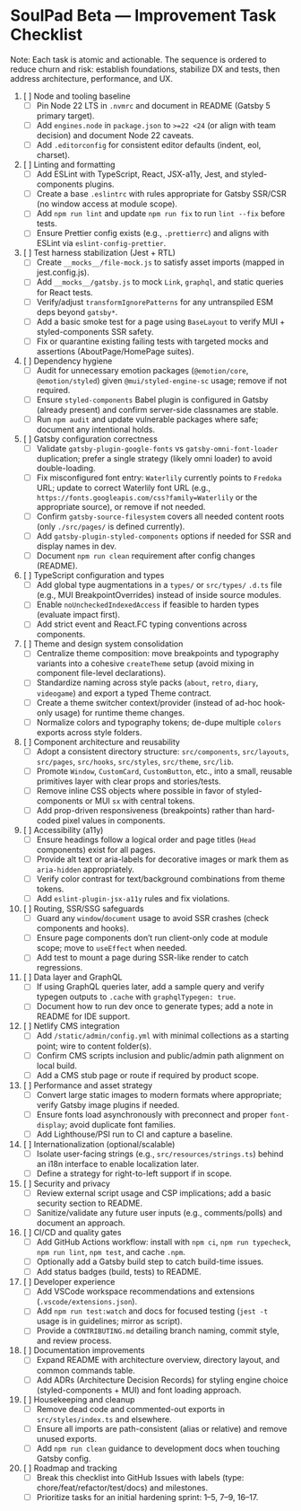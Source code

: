 # SoulPad Beta — Improvement Task Checklist

Note: Each task is atomic and actionable. The sequence is ordered to reduce churn and risk: establish foundations, stabilize DX and tests, then address architecture, performance, and UX.

1. [ ] Node and tooling baseline
   - [ ] Pin Node 22 LTS in `.nvmrc` and document in README (Gatsby 5 primary target).
   - [ ] Add `engines.node` in `package.json` to `>=22 <24` (or align with team decision) and document Node 22 caveats.
   - [ ] Add `.editorconfig` for consistent editor defaults (indent, eol, charset).

2. [ ] Linting and formatting
   - [ ] Add ESLint with TypeScript, React, JSX-a11y, Jest, and styled-components plugins.
   - [ ] Create a base `.eslintrc` with rules appropriate for Gatsby SSR/CSR (no window access at module scope).
   - [ ] Add `npm run lint` and update `npm run fix` to run `lint --fix` before tests.
   - [ ] Ensure Prettier config exists (e.g., `.prettierrc`) and aligns with ESLint via `eslint-config-prettier`.

3. [ ] Test harness stabilization (Jest + RTL)
   - [ ] Create `__mocks__/file-mock.js` to satisfy asset imports (mapped in jest.config.js).
   - [ ] Add `__mocks__/gatsby.js` to mock `Link`, `graphql`, and static queries for React tests.
   - [ ] Verify/adjust `transformIgnorePatterns` for any untranspiled ESM deps beyond `gatsby*`.
   - [ ] Add a basic smoke test for a page using `BaseLayout` to verify MUI + styled-components SSR safety.
   - [ ] Fix or quarantine existing failing tests with targeted mocks and assertions (AboutPage/HomePage suites).

4. [ ] Dependency hygiene
   - [ ] Audit for unnecessary emotion packages (`@emotion/core`, `@emotion/styled`) given `@mui/styled-engine-sc` usage; remove if not required.
   - [ ] Ensure `styled-components` Babel plugin is configured in Gatsby (already present) and confirm server-side classnames are stable.
   - [ ] Run `npm audit` and update vulnerable packages where safe; document any intentional holds.

5. [ ] Gatsby configuration correctness
   - [ ] Validate `gatsby-plugin-google-fonts` vs `gatsby-omni-font-loader` duplication; prefer a single strategy (likely omni loader) to avoid double-loading.
   - [ ] Fix misconfigured font entry: `Waterlily` currently points to `Fredoka` URL; update to correct Waterlily font URL (e.g., `https://fonts.googleapis.com/css?family=Waterlily` or the appropriate source), or remove if not needed.
   - [ ] Confirm `gatsby-source-filesystem` covers all needed content roots (only `./src/pages/` is defined currently).
   - [ ] Add `gatsby-plugin-styled-components` options if needed for SSR and display names in dev.
   - [ ] Document `npm run clean` requirement after config changes (README).

6. [ ] TypeScript configuration and types
   - [ ] Add global type augmentations in a `types/` or `src/types/` `.d.ts` file (e.g., MUI BreakpointOverrides) instead of inside source modules.
   - [ ] Enable `noUncheckedIndexedAccess` if feasible to harden types (evaluate impact first).
   - [ ] Add strict event and React.FC typing conventions across components.

7. [ ] Theme and design system consolidation
   - [ ] Centralize theme composition: move breakpoints and typography variants into a cohesive `createTheme` setup (avoid mixing in component file-level declarations).
   - [ ] Standardize naming across style packs (`about`, `retro`, `diary`, `videogame`) and export a typed Theme contract.
   - [ ] Create a theme switcher context/provider (instead of ad-hoc hook-only usage) for runtime theme changes.
   - [ ] Normalize colors and typography tokens; de-dupe multiple `colors` exports across style folders.

8. [ ] Component architecture and reusability
   - [ ] Adopt a consistent directory structure: `src/components`, `src/layouts`, `src/pages`, `src/hooks`, `src/styles`, `src/theme`, `src/lib`.
   - [ ] Promote `Window`, `CustomCard`, `CustomButton`, etc., into a small, reusable primitives layer with clear props and stories/tests.
   - [ ] Remove inline CSS objects where possible in favor of styled-components or MUI `sx` with central tokens.
   - [ ] Add prop-driven responsiveness (breakpoints) rather than hard-coded pixel values in components.

9. [ ] Accessibility (a11y)
   - [ ] Ensure headings follow a logical order and page titles (`Head` components) exist for all pages.
   - [ ] Provide alt text or aria-labels for decorative images or mark them as `aria-hidden` appropriately.
   - [ ] Verify color contrast for text/background combinations from theme tokens.
   - [ ] Add `eslint-plugin-jsx-a11y` rules and fix violations.

10. [ ] Routing, SSR/SSG safeguards
    - [ ] Guard any `window`/`document` usage to avoid SSR crashes (check components and hooks).
    - [ ] Ensure page components don’t run client-only code at module scope; move to `useEffect` when needed.
    - [ ] Add test to mount a page during SSR-like render to catch regressions.

11. [ ] Data layer and GraphQL
    - [ ] If using GraphQL queries later, add a sample query and verify typegen outputs to `.cache` with `graphqlTypegen: true`.
    - [ ] Document how to run dev once to generate types; add a note in README for IDE support.

12. [ ] Netlify CMS integration
    - [ ] Add `/static/admin/config.yml` with minimal collections as a starting point; wire to content folder(s).
    - [ ] Confirm CMS scripts inclusion and public/admin path alignment on local build.
    - [ ] Add a CMS stub page or route if required by product scope.

13. [ ] Performance and asset strategy
    - [ ] Convert large static images to modern formats where appropriate; verify Gatsby image plugins if needed.
    - [ ] Ensure fonts load asynchronously with preconnect and proper `font-display`; avoid duplicate font families.
    - [ ] Add Lighthouse/PSI run to CI and capture a baseline.

14. [ ] Internationalization (optional/scalable)
    - [ ] Isolate user-facing strings (e.g., `src/resources/strings.ts`) behind an i18n interface to enable localization later.
    - [ ] Define a strategy for right-to-left support if in scope.

15. [ ] Security and privacy
    - [ ] Review external script usage and CSP implications; add a basic security section to README.
    - [ ] Sanitize/validate any future user inputs (e.g., comments/polls) and document an approach.

16. [ ] CI/CD and quality gates
    - [ ] Add GitHub Actions workflow: install with `npm ci`, `npm run typecheck`, `npm run lint`, `npm test`, and cache `.npm`.
    - [ ] Optionally add a Gatsby build step to catch build-time issues.
    - [ ] Add status badges (build, tests) to README.

17. [ ] Developer experience
    - [ ] Add VSCode workspace recommendations and extensions (`.vscode/extensions.json`).
    - [ ] Add `npm run test:watch` and docs for focused testing (`jest -t` usage is in guidelines; mirror as script).
    - [ ] Provide a `CONTRIBUTING.md` detailing branch naming, commit style, and review process.

18. [ ] Documentation improvements
    - [ ] Expand README with architecture overview, directory layout, and common commands table.
    - [ ] Add ADRs (Architecture Decision Records) for styling engine choice (styled-components + MUI) and font loading approach.

19. [ ] Housekeeping and cleanup
    - [ ] Remove dead code and commented-out exports in `src/styles/index.ts` and elsewhere.
    - [ ] Ensure all imports are path-consistent (alias or relative) and remove unused exports.
    - [ ] Add `npm run clean` guidance to development docs when touching Gatsby config.

20. [ ] Roadmap and tracking
    - [ ] Break this checklist into GitHub Issues with labels (type: chore/feat/refactor/test/docs) and milestones.
    - [ ] Prioritize tasks for an initial hardening sprint: 1–5, 7–9, 16–17.
